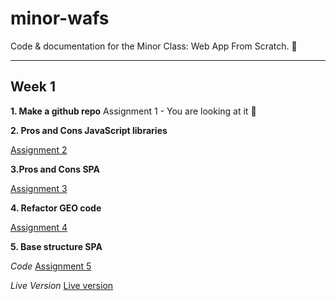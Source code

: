 # minor-wafs
Code &amp; documentation for the Minor Class: Web App From Scratch. 🎉

---

## Week 1

**1. Make a github repo**
Assignment 1 - You are looking at it 👀

**2. Pros and Cons JavaScript libraries**

[Assignment 2](week1/assignment-2.md)

**3.Pros and Cons SPA**

[Assignment 3](week1/assignment-3.md)

**4. Refactor GEO code**

[Assignment 4](week1/assignment-4)

**5. Base structure SPA**

*Code*
[Assignment 5](week1/assignment-5)

*Live Version*
[Live version](https://dandevri.github.io/minor-wafs/week1/assignment-5/)
